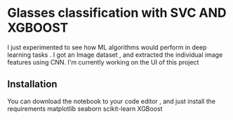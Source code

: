 # Glasses classification with SVC AND XGBOOST

I just experimented to see how ML algorithms would perform in deep learning tasks . I got an Image dataset , and extracted the individual image features using CNN. 
I'm currently working on the UI of this project 



## Installation

You can download the notebook to your code editor , and just install the requirements
matplotlib
seaborn
scikit-learn
XGBoost

